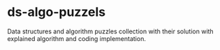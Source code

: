 # ds-algo-puzzels
Data structures and algorithm puzzles collection with their solution with explained algorithm and coding implementation.
